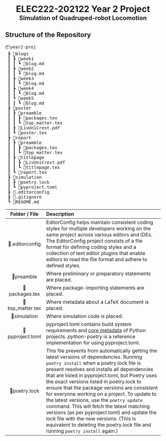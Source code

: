 <h1 align="center">
  ELEC222-202122 Year 2 Project<br>
  <sub><sup>Simulation of Quadruped-robot Locomotion</sup></sub>
</h1>

## Structure of the Repository

<pre>
📦year2-proj
 ┣ 📂blogs
 ┃ ┣ 📂week1
 ┃ ┃ ┗ 📜blog.md
 ┃ ┣ 📂week2
 ┃ ┃ ┗ 📜blog.md
 ┃ ┣ 📂week3
 ┃ ┃ ┗ 📜blog.md
 ┃ ┣ 📂week4
 ┃ ┃ ┗ 📜blog.md
 ┃ ┗ 📂week5
 ┃ ┃ ┗ 📜blog.md
 ┣ 📂poster
 ┃ ┣ 📂preamble
 ┃ ┃ ┣ 📜packages.tex
 ┃ ┃ ┗ 📜top_matter.tex
 ┃ ┣ 📜LivUniCrest.pdf
 ┃ ┗ 📜poster.tex
 ┣ 📂report
 ┃ ┣ 📂preamble
 ┃ ┃ ┣ 📜packages.tex
 ┃ ┃ ┗ 📜top_matter.tex
 ┃ ┣ 📂titlepage
 ┃ ┃ ┣ 📜LivUniCrest.pdf
 ┃ ┃ ┗ 📜titlepage.tex
 ┃ ┗ 📜report.tex
 ┣ 📂simulation
 ┃ ┣ 📜poetry.lock
 ┃ ┗ 📜pyproject.toml
 ┣ 📜.editorconfig
 ┣ 📜.gitignore
 ┗ 📜README.md
</pre>

Folder / File | Description
:---: | :---
📜.editorconfig | EditorConfig helps maintain consistent coding styles for multiple developers working on the same project across various editors and IDEs. The EditorConfig project consists of a file format for defining coding styles and a collection of text editor plugins that enable editors to read the file format and adhere to defined styles.
📂preamble | Where preliminary or preparatory statements are placed.
📜packages.tex | Where package-importing statements are placed.
📜top_matter.tex | Where metadata about a LaTeX document is placed.
📂simulation | Where simulation code is placed.
📜pyproject.toml | pyproject.toml contains build system requirements and [core metadata](https://packaging.python.org/en/latest/specifications/core-metadata/) of Python projects. *python-poetry* is a reference implementation for using pyproject.toml.
📜poetry.lock | This file prevents from automatically getting the latest versions of dependencies. Running `poetry install` when a poetry.lock file is present resolves and installs all dependencies that are listed in pyproject.toml, but Poetry uses the exact versions listed in poetry.lock to ensure that the package versions are consistent for everyone working on a project. To update to the latest versions, use the `poetry update` command. This will fetch the latest matching versions (as per pyproject.toml) and update the lock file with the new versions. (This is equivalent to deleting the poetry.lock file and running `poetry install` again.)
